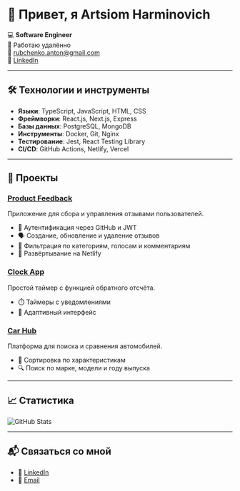 # 👋 Привет, я Artsiom Harminovich

💻 **Software Engineer**  
📍 Работаю удалённо  
📧 [rubchenko.anton@gmail.com](mailto:rubchenko.anton@gmail.com)  
🔗 [LinkedIn](https://www.linkedin.com/in/anton-rubchenko)

---

## 🛠️ Технологии и инструменты

- **Языки**: TypeScript, JavaScript, HTML, CSS
- **Фреймворки**: React.js, Next.js, Express
- **Базы данных**: PostgreSQL, MongoDB
- **Инструменты**: Docker, Git, Nginx
- **Тестирование**: Jest, React Testing Library
- **CI/CD**: GitHub Actions, Netlify, Vercel

---

## 🚀 Проекты

### [Product Feedback](https://github.com/Antodi99/product-feedback)

Приложение для сбора и управления отзывами пользователей.

- 🔐 Аутентификация через GitHub и JWT
- 🗣️ Создание, обновление и удаление отзывов
- 🔄 Фильтрация по категориям, голосам и комментариям
- 🚀 Развёртывание на Netlify

### [Clock App](https://github.com/Antodi99/clock-app)

Простой таймер с функцией обратного отсчёта.

- ⏱️ Таймеры с уведомлениями
- 🎨 Адаптивный интерфейс

### [Car Hub](https://github.com/Antodi99/car-hub)

Платформа для поиска и сравнения автомобилей.

- 🚗 Сортировка по характеристикам
- 🔍 Поиск по марке, модели и году выпуска

---

## 📈 Статистика

![GitHub Stats](https://github-readme-stats.vercel.app/api?username=Antodi99&show_icons=true&hide_title=true&count_private=true&theme=radical)

---

## 📬 Связаться со мной

- 💬 [LinkedIn](https://www.linkedin.com/in/anton-rubchenko)
- 📧 [Email](mailto:rubchenko.anton@gmail.com)
